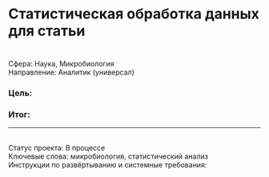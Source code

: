 # Статистическая обработка данных для статьи
### 	
<br>Сфера: Наука, Микробиология
<br>Направление: Аналитик (универсал)
### Цель: 

### Итог: 


***
<br>Статус проекта: В процессе
<br>Ключевые слова: микробиология, статистический анализ
<br>Инструкции по развёртыванию и системные требования: 

